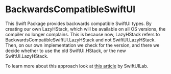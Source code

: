 # BackwardsCompatibleSwiftUI

This Swift Package provides backwards compatible SwiftUI types. By creating our own LazyHStack, which will be available on all OS versions, the compiler no longer complains. This is because now, LazyHStack refers to BackwardsCompatibleSwiftUI.LazyHStack and not SwiftUI.LazyHStack. Then, on our own implementation we check for the version, and there we decide whether to use the old SwiftUI.HStack, or the new SwiftUI.LazyHStack.

To learn more about this approach look at [this article](https://swiftui-lab.com/backward-compatibility/ "Backward Compatibility with SwiftUI") by SwiftUILab.
